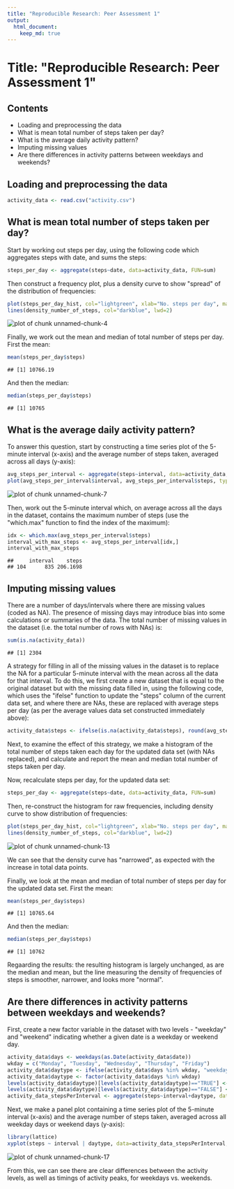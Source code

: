 ```yaml
---
title: "Reproducible Research: Peer Assessment 1"
output: 
  html_document:
    keep_md: true
---
```


Title: "Reproducible Research: Peer Assessment 1"
==========================================================================================

## Contents
* Loading and preprocessing the data
* What is mean total number of steps taken per day?
* What is the average daily activity pattern?
* Imputing missing values
* Are there differences in activity patterns between weekdays and weekends?


## Loading and preprocessing the data

```r
activity_data <- read.csv("activity.csv")
```


## What is mean total number of steps taken per day?

Start by working out steps per day, using the following code which aggregates steps with date, and sums the steps:


```r
steps_per_day <- aggregate(steps~date, data=activity_data, FUN=sum)
```

Then construct a frequency plot, plus a density curve to show "spread" of the distribution of frequencies:



```r
plot(steps_per_day_hist, col="lightgreen", xlab="No. steps per day", main="Frequency of Number of Steps Taken Per Day", ylim=c(0, 30))
lines(density_number_of_steps, col="darkblue", lwd=2)
```

![plot of chunk unnamed-chunk-4](figure/unnamed-chunk-4-1.png) 

Finally, we work out the mean and median of total number of steps per day. First the mean:


```r
mean(steps_per_day$steps)
```

```
## [1] 10766.19
```

And then the median:


```r
median(steps_per_day$steps)
```

```
## [1] 10765
```


## What is the average daily activity pattern?

To answer this question, start by constructing a time series plot of the 5-minute interval (x-axis) and the average number of steps taken, averaged across all days (y-axis):


```r
avg_steps_per_interval <- aggregate(steps~interval, data=activity_data, FUN=mean)
plot(avg_steps_per_interval$interval, avg_steps_per_interval$steps, type="l", xlab="interval", ylab="Avg no. steps taken", main="Time series plot of 5-min. intervals\n vs. avg no. steps taken across all days", col="red", lwd=2)
```

![plot of chunk unnamed-chunk-7](figure/unnamed-chunk-7-1.png) 

Then, work out the 5-minute interval which, on average across all the days in the dataset, contains the maximum number of steps (use the "which.max" function to find the index of the maximum):


```r
idx <- which.max(avg_steps_per_interval$steps)
interval_with_max_steps <- avg_steps_per_interval[idx,]
interval_with_max_steps
```

```
##     interval    steps
## 104      835 206.1698
```


## Imputing missing values

There are a number of days/intervals where there are missing values (coded as NA). The presence of missing days may introduce bias into some calculations or summaries of the data. The total number of missing values in the dataset (i.e. the total number of rows with NAs) is:


```r
sum(is.na(activity_data))
```

```
## [1] 2304
```

A strategy for filling in all of the missing values in the dataset is to replace the NA for a particular 5-minute interval with the mean across all the data for that interval. To do this, we first create a new dataset that is equal to the original dataset but with the missing data filled in, using the following code, which uses the "ifelse" function to update the "steps" column of the current data set, and where there are NAs, these are replaced with average steps per day (as per the average values data set constructed immediately above):


```r
activity_data$steps <- ifelse(is.na(activity_data$steps), round(avg_steps_per_interval$steps[match(activity_data$interval, avg_steps_per_interval$interval)], digits=0), activity_data$steps)
```

Next, to examine the effect of this strategy, we make a histogram of the total number of steps taken each day for the updated data set (with NAs replaced), and calculate and report the mean and median total number of steps taken per day. 

Now, recalculate steps per day, for the updated data set:


```r
steps_per_day <- aggregate(steps~date, data=activity_data, FUN=sum)
```

Then, re-construct the histogram for raw frequencies, including density curve to show distribution of frequencies:



```r
plot(steps_per_day_hist, col="lightgreen", xlab="No. steps per day", main="Frequency of Number of Steps Taken Per Day", ylim=c(0, 55))
lines(density_number_of_steps, col="darkblue", lwd=2)
```

![plot of chunk unnamed-chunk-13](figure/unnamed-chunk-13-1.png) 

We can see that the density curve has "narrowed", as expected with the increase in total data points.

Finally, we look at the mean and median of total number of steps per day for the updated data set. First the mean:


```r
mean(steps_per_day$steps)
```

```
## [1] 10765.64
```

And then the median:


```r
median(steps_per_day$steps)
```

```
## [1] 10762
```

Regaarding the results: the resulting histogram is largely unchanged, as are the median and mean, but the line measuring the density of frequencies of steps is smoother, narrower, and looks more "normal".


## Are there differences in activity patterns between weekdays and weekends?

First, create a new factor variable in the dataset with two levels - "weekday" and "weekend" indicating whether a given date is a weekday or weekend day.


```r
activity_data$days <- weekdays(as.Date(activity_data$date))
wkday = c("Monday", "Tuesday", "Wednesday", "Thursday", "Friday")
activity_data$daytype <- ifelse(activity_data$days %in% wkday, "weekday", "weekend")
activity_data$daytype <- factor(activity_data$days %in% wkday)
levels(activity_data$daytype)[levels(activity_data$daytype)=="TRUE"] <- "weekday"
levels(activity_data$daytype)[levels(activity_data$daytype)=="FALSE"] <- "weekend"
activity_data_stepsPerInterval <- aggregate(steps~interval+daytype, data=activity_data, FUN=sum)
```

Next, we make a panel plot containing a time series plot of the 5-minute interval (x-axis) and the average number of steps taken, averaged across all weekday days or weekend days (y-axis):


```r
library(lattice)
xyplot(steps ~ interval | daytype, data=activity_data_stepsPerInterval, layout=c(1, 2, 1), type = "l", lwd=1, col.line = "blue", scales=list(x=list(alternating=3)), ylab="Number of steps", xlab="Interval")
```

![plot of chunk unnamed-chunk-17](figure/unnamed-chunk-17-1.png) 

From this, we can see there are clear differences between the activity levels, as well as timings of activity peaks, for weekdays vs. weekends. 
